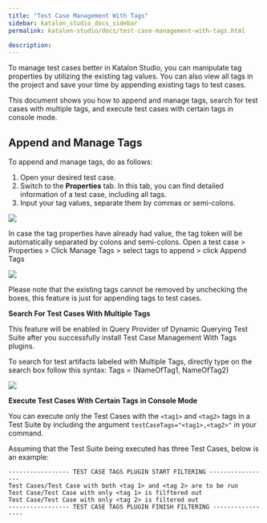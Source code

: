 ```yaml
---
title: "Test Case Management With Tags" 
sidebar: katalon_studio_docs_sidebar
permalink: katalon-studio/docs/test-case-management-with-tags.html

description: 
---
```


To manage test cases better in Katalon Studio, you can manipulate tag properties by utilizing the existing tag values. You can also view all tags in the project and save your time by appending existing tags to test cases.

This document shows you how to append and manage tags, search for test cases with multiple tags, and execute test cases with certain tags in console mode.

## Append and Manage Tags

To append and manage tags, do as follows:

1. Open your desired test case.
2. Switch to the **Properties** tab. In this tab, you can find detailed information of a test case, including all tags.
3. Input your tag values, separate them by commas or semi-colons.

![](https://github.com/katalon-studio/docs-images/raw/master/katalon-studio/docs/test-case-management-with-tags/Tags_3.png)

In case the tag properties have already had value, the tag token will be automatically separated by colons and semi-colons.
Open a test case > Properties > Click Manage Tags > select tags to append > click Append Tags

![](https://github.com/katalon-studio/docs-images/raw/master/katalon-studio/docs/test-case-management-with-tags/Tags_4.png)

Please note that the existing tags cannot be removed by unchecking the boxes, this feature is just for appending tags to test cases.


**Search For Test Cases With Multiple Tags**

This feature will be enabled in Query Provider of Dynamic Querying Test Suite after you successfully install Test Case Management With Tags plugins.

To search for test artifacts labeled with Multiple Tags, directly type on the search box follow this syntax: Tags = (NameOfTag1, NameOfTag2)

![](https://github.com/katalon-studio/docs-images/raw/master/katalon-studio/docs/test-case-management-with-tags/tags-search.png)

**Execute Test Cases With Certain Tags in Console Mode**

You can execute only the Test Cases with the `<tag1>` and `<tag2>` tags in a Test Suite by including the argument `testCaseTags="<tag1>,<tag2>"` in your command.

Assuming that the Test Suite being executed has three Test Cases, below is an example:
```
----------------- TEST CASE TAGS PLUGIN START FILTERING -----------------
Test Cases/Test Case with both <tag 1> and <tag 2> are to be run
Test Case/Test Case with only <tag 1> is filftered out
Test Case/Test Case with only <tag 2> is filtered out
----------------- TEST CASE TAGS PLUGIN FINISH FILTERING -----------------
```

